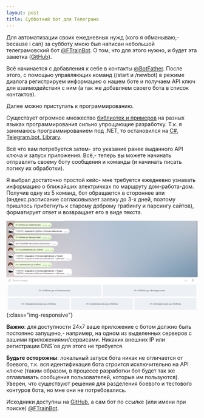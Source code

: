 ```yaml
---
layout: post
title: Субботний бот для Телеграма
---
```


Для автоматизации своих ежедневных нужд (кого я обманываю,- because i can) за субботу мною был написан небольшой телеграмовский бот [@FTrainBot](https://telegram.me/ftrainbot). О том, что для этого нужно, и будет эта заметка ([GitHub](https://github.com/FSou1/FTrainBot)).

Всё начинается с добавления к себе в контакты [@BotFather](https://telegram.me/botfather). После этого, с помощью управляющих команд (/start и /newbot) в режиме диалога регистрируем информацию о нашем боте и получаем API ключ для взаимодействия с ним (а так же добавляем своего бота в список контактов).

Далее можно приступать к программированию.

Существует огромное множество [библиотек и примеров](https://core.telegram.org/bots/samples) на разных языках программирования сильно упрощающие разработку. Т.к. я занимаюсь программированием под .NET, то остановился на [C#. Telegram.bot. Library](https://github.com/MrRoundRobin/telegram.bot).

Всё что вам потребуется затем- это указание ранее выданного API ключа и запуск приложения. Всё,- теперь вы можете начинать отправлять своему боту сообщения и команды (и начинать писать логику их обработки). 

Я выбрал достаточно простой кейс- мне требуется ежедневно узнавать информацию о ближайших электричках по маршруту дом-работа-дом. Получив одну из 5 команд, бот обращается в стороннее апи (яндекс.расписание согласовывает заявку до 3-х дней, поэтому пришлось прибегнуть к старому доброму грабингу и парсингу сайтов), форматирует ответ и возвращает его в виде текста.

![ftrainbot](/images/post/Telegram_bot_ftrain.jpg){:class="img-responsive"}

**Важно**: для доступности 24х7 ваше приложение с ботом должно быть постоянно запущено,- например, на одном из выделенных серверов с вашими приложениями/сервисами. Никаких внешних IP или регистрации DNS'ов для этого не требуется.

**Будьте осторожны**: локальный запуск бота никак не отличается от боевого, т.к. вся идентификация бота строится исключительно на API ключе (таким образом, в процессе разработки бот будет так же отлавливать сообщения пользователей, которые им пользуются). Уверен, что существуют решения для разделения боевого и тестового контуров бота, но мне они не потребовались.

Исходники доступны на [GitHub](https://github.com/FSou1/FTrainBot), а сам бот по ссылке (или имени при поиске) [@FTrainBot](https://telegram.me/ftrainbot).


